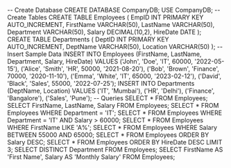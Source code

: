 
-- Create Database
CREATE DATABASE CompanyDB;
USE CompanyDB;
-- Create Tables
CREATE TABLE Employees (
 EmpID INT PRIMARY KEY AUTO_INCREMENT,
 FirstName VARCHAR(50),
 LastName VARCHAR(50),
 Department VARCHAR(50),
 Salary DECIMAL(10,2),
 HireDate DATE
);
CREATE TABLE Departments (
 DeptID INT PRIMARY KEY AUTO_INCREMENT,
 DeptName VARCHAR(50),
 Location VARCHAR(50)
);
-- Insert Sample Data
INSERT INTO Employees (FirstName, LastName, Department, Salary, HireDate) VALUES
('John', 'Doe', 'IT', 60000, '2022-05-15'),
('Alice', 'Smith', 'HR', 50000, '2021-08-20'),
('Bob', 'Brown', 'Finance', 70000, '2020-11-10'),
('Emma', 'White', 'IT', 65000, '2023-02-12'),
('David', 'Black', 'Sales', 55000, '2022-07-25');
INSERT INTO Departments (DeptName, Location) VALUES
('IT', 'Mumbai'),
('HR', 'Delhi'),
('Finance', 'Bangalore'),
('Sales', 'Pune');
-- Queries
SELECT * FROM Employees;
SELECT FirstName, LastName, Salary FROM Employees;
SELECT * FROM Employees WHERE Department = 'IT';
SELECT * FROM Employees WHERE Department = 'IT' AND Salary > 60000;
SELECT * FROM Employees WHERE FirstName LIKE 'A%';
SELECT * FROM Employees WHERE Salary BETWEEN 55000 AND 65000;
SELECT * FROM Employees ORDER BY Salary DESC;
SELECT * FROM Employees ORDER BY HireDate DESC LIMIT 3;
SELECT DISTINCT Department FROM Employees;
SELECT FirstName AS 'First Name', Salary AS 'Monthly Salary' FROM Employees;
